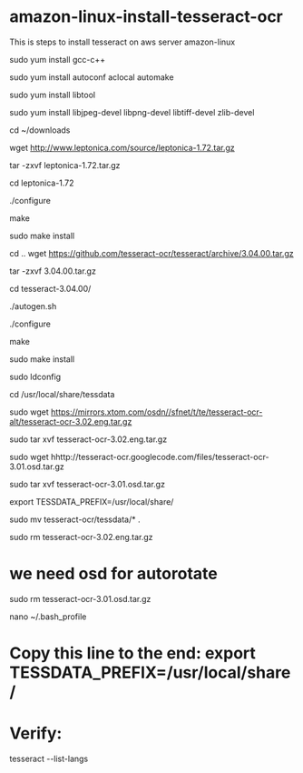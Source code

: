 # amazon-linux-install-tesseract-ocr
This is steps to install tesseract on aws server amazon-linux

sudo yum install gcc-c++

sudo yum install autoconf aclocal automake

sudo yum install libtool

sudo yum install libjpeg-devel libpng-devel libtiff-devel zlib-devel

cd ~/downloads

wget http://www.leptonica.com/source/leptonica-1.72.tar.gz

tar -zxvf leptonica-1.72.tar.gz

cd leptonica-1.72

./configure

make

sudo make install

cd ..
wget https://github.com/tesseract-ocr/tesseract/archive/3.04.00.tar.gz

tar -zxvf 3.04.00.tar.gz

cd tesseract-3.04.00/

./autogen.sh

./configure

make

sudo make install

sudo ldconfig

cd /usr/local/share/tessdata

sudo wget https://mirrors.xtom.com/osdn//sfnet/t/te/tesseract-ocr-alt/tesseract-ocr-3.02.eng.tar.gz

sudo tar xvf tesseract-ocr-3.02.eng.tar.gz

sudo wget hhttp://tesseract-ocr.googlecode.com/files/tesseract-ocr-3.01.osd.tar.gz

sudo tar xvf tesseract-ocr-3.01.osd.tar.gz

export TESSDATA_PREFIX=/usr/local/share/

sudo mv tesseract-ocr/tessdata/* .

sudo rm tesseract-ocr-3.02.eng.tar.gz

# we need osd for autorotate

sudo rm tesseract-ocr-3.01.osd.tar.gz

nano ~/.bash_profile

# Copy this line to the end: export TESSDATA_PREFIX=/usr/local/share/
# Verify:

tesseract --list-langs
